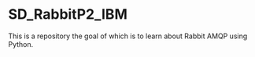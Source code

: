 # SD_RabbitP2_IBM
This is a repository the goal of which is to learn about Rabbit AMQP using Python.
